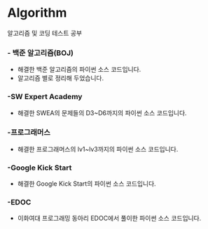 # Algorithm
알고리즘 및 코딩 테스트 공부

### - 백준 알고리즘(BOJ)
- 해결한 백준 알고리즘의 파이썬 소스 코드입니다.
- 알고리즘 별로 정리해 두었습니다.

### -SW Expert Academy
 - 해결한 SWEA의 문제들의 D3~D6까지의 파이썬 소스 코드입니다.
    
### -프로그래머스
 - 해결한 프로그래머스의 lv1~lv3까지의 파이썬 소스 코드입니다.
    
### -Google Kick Start
 - 해결한 Google Kick Start의 파이썬 소스 코드입니다.

### -EDOC
 - 이화여대 프로그래밍 동아리 EDOC에서 풀이한 파이썬 소스 코드입니다.
